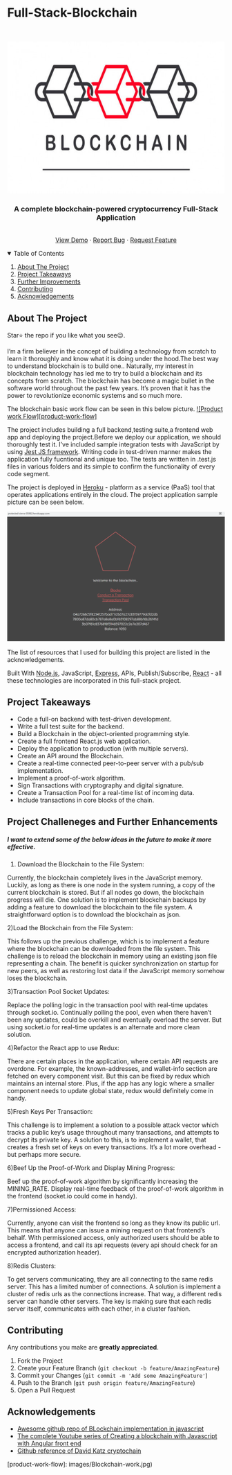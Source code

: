 # Full-Stack-Blockchain

<!-- PROJECT LOGO -->
<br />
<p align="center">
  <a href="https://github.com/krishnakaushik25/Full-Stack-Blockchain">
    <img src="images/logo.jpg" alt="Logo" width="600" height="350">
  </a>

  <h3 align="center">A complete blockchain-powered cryptocurrency Full-Stack Application</h3>

  <p align="center">
    <br />
    <a href="https://protected-sierra-05982.herokuapp.com/">View Demo</a>
    ·
    <a href="https://github.com/krishnakaushik25/Full-Stack-Blockchain/issues">Report Bug</a>
    ·
    <a href="https://github.com/krishnakaushik25/Full-Stack-Blockchain/issues">Request Feature</a>
  </p>
</p>



<!-- TABLE OF CONTENTS -->
<details open="open">
  <summary>Table of Contents</summary>
  <ol>
    <li><a href="#about-the-project">About The Project</a></li>
    <li><a href="#Project Takeaways">Project Takeaways</a></li>
    <li><a href="#Project Challeneges and Further Enhancements">Further Improvements</a></li>
    <li><a href="#contributing">Contributing</a></li>
    <li><a href="#acknowledgements">Acknowledgements</a></li>
    
  </ol>
</details>



<!-- ABOUT THE PROJECT -->
## About The Project



Star⭐ the repo if you like what you see😉.

I’m a firm believer in the concept of building a technology from scratch to learn it thoroughly and know what it is doing under the hood.The best way to understand blockchain is to build one..
Naturally, my interest in blockchain technology has led me to try to build a blockchain and its concepts from scratch. The blockchain has become a magic bullet in the software world throughout the past few years. 
It’s proven that it has the power to revolutionize economic systems and so much more.

The blockchain basic work flow can be seen in this below picture.
[![Product work Flow][product-work-flow]](https://www.linkpicture.com/q/Blockchain-work.jpg)

The project includes building a full backend,testing suite,a frontend web app and deploying the project.Before we deploy our application, we should thoroughly test it.
I’ve included sample integration tests with JavaScript by using [Jest JS framework](https://jestjs.io/). Writing code in test-driven manner makes the application fully fucntional and unique too.
The tests are written in .test.js files in various folders and its simple to confirm the functionality of every code segment.

The project is deployed in [Heroku](https://www.heroku.com) - platform as a service (PaaS) tool that  operates applications entirely in the cloud.
The project application sample picture can be seen below.

[![Product Name Screen Shot][product-screenshot]](https://www.linkpicture.com/q/blockchain.png)

The list of resources that I used for building this project are listed in the acknowledgements.

Built With [Node.js](https://nodejs.org/en/), JavaScript, [Express](https://expressjs.com/), APIs, Publish/Subscribe, [React](https://reactjs.org/) - all these technologies are incorporated in this full-stack project.


<!-- Project Takeaways -->
## Project Takeaways
- Code a full-on backend with test-driven development.
- Write a full test suite for the backend.
- Build a Blockchain in the object-oriented programming style.
- Create a full frontend React.js web application.
- Deploy the application to production (with multiple servers).
- Create an API around the Blockchain.
- Create a real-time connected peer-to-peer server with a pub/sub implementation.
- Implement a proof-of-work algorithm.
- Sign Transactions with cryptography and digital signature.
- Create a Transaction Pool for a real-time list of incoming data.
- Include transactions in core blocks of the chain.


<!-- Further Improvements -->
## Project Challeneges and Further Enhancements

##### I want to extend some of the below ideas in the future to make it more effective.
 

1) Download the Blockchain to the File System:

Currently, the blockchain completely lives in the JavaScript memory. Luckily, as long as there is one node in the system running, a copy of the current blockchain is stored. 
But if all nodes go down, the blockchain progress will die. One solution is to implement blockchain backups by adding a feature to download the blockchain to the file system. 
A straightforward option is to download the blockchain as json.


2)Load the Blockchain from the File System:

This follows up the previous challenge, which is to implement a feature where the blockchain can be downloaded from the file system. 
This challenge is to reload the blockchain in memory using an existing json file representing a chain. The benefit is quicker synchronization on startup for new peers, 
as well as restoring lost data if the JavaScript memory somehow loses the blockchain.



3)Transaction Pool Socket Updates:

Replace the polling logic in the transaction pool with real-time updates through socket.io. Continually polling the pool, even when there haven’t been any updates, 
could be overkill and eventually overload the server. But using socket.io for real-time updates is an alternate and more clean solution.


4)Refactor the React app to use Redux:

There are certain places in the application, where certain API requests are overdone. For example, the known-addresses, and wallet-info section are fetched on 
every component visit. But this can be fixed by redux which maintains an internal store. Plus, if the app has any logic where a smaller component needs to update
global state, redux would definitely come in handy.


5)Fresh Keys Per Transaction:

This challenge is to implement a solution to a possible attack vector which tracks a public key’s usage throughout many transactions, and attempts to decrypt its 
private key. A solution to this, is to implement a wallet, that creates a fresh set of keys on every transactions. It’s a lot more overhead - but perhaps more secure.

6)Beef Up the Proof-of-Work and Display Mining Progress:

Beef up the proof-of-work algorithm by significantly increasing the MINING_RATE. Display real-time feedback of the proof-of-work algorithm in 
the frontend (socket.io could come in handy).



7)Permissioned Access:

Currently, anyone can visit the frontend so long as they know its public url. This means that anyone can issue a mining request on that frontend’s behalf.
With permissioned access, only authorized users should be able to access a frontend, and call its api requests (every api should check for an encrypted authorization header).


8)Redis Clusters:

To get servers communicating, they are all connecting to the same redis server. This has a limited number of connections.
A solution is implement a cluster of redis urls as the connections increase. That way, a different redis server can handle other servers.
The key is making sure that each redis server itself, communicates with each other, in a cluster fashion.


<!-- CONTRIBUTING -->
## Contributing
Any contributions you make are **greatly appreciated**.

1. Fork the Project
2. Create your Feature Branch (`git checkout -b feature/AmazingFeature`)
3. Commit your Changes (`git commit -m 'Add some AmazingFeature'`)
4. Push to the Branch (`git push origin feature/AmazingFeature`)
5. Open a Pull Request


<!-- ACKNOWLEDGEMENTS -->
## Acknowledgements
* [Awesome github repo of BLockchain implementation in javascript](https://github.com/yjjnls/awesome-blockchain#implementation-of-blockchain)
* [The complete Youtube series of Creating a blockchain with Javascript with Angular front end](https://www.youtube.com/watch?v=zVqczFZr124&list=PLzvRQMJ9HDiTqZmbtFisdXFxul5k0F-Q4&index=1)
* [Github reference of David Katz cryptochain](https://github.com/15Dkatz/cryptochain)



<!-- MARKDOWN LINKS & IMAGES -->
<!-- https://www.markdownguide.org/basic-syntax/#reference-style-links -->
[product-screenshot]: images/Blockchain.png
[product-work-flow]: images/Blockchain-work.jpg)
